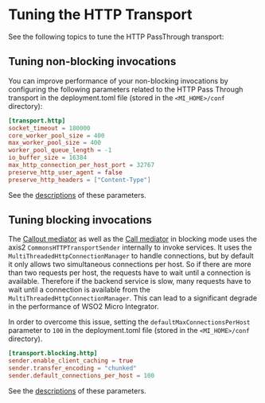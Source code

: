 # Tuning the HTTP Transport

See the following topics to tune the HTTP PassThrough transport:

## Tuning non-blocking invocations

You can improve performance of your non-blocking invocations by configuring the following parameters related to the HTTP Pass Through transport in the deployment.toml file (stored in the `<MI_HOME>/conf` directory):

```toml
[transport.http]
socket_timeout = 180000
core_worker_pool_size = 400
max_worker_pool_size = 400
worker_pool_queue_length = -1
io_buffer_size = 16384
max_http_connection_per_host_port = 32767
preserve_http_user_agent = false
preserve_http_headers = ["Content-Type"]
```
See the [descriptions]({{base_path}}/reference/config-catalog-mi) of these parameters.

## Tuning blocking invocations

The [Callout mediator]({{base_path}}/reference/mediators/callout-mediator) as well
as the [Call mediator]({{base_path}}/reference/mediators/call-mediator) in blocking
mode uses the axis2 `CommonsHTTPTransportSender`
internally to invoke services. It uses the
`MultiThreadedHttpConnectionManager` to handle
connections, but by default it only allows two simultaneous connections
per host. So if there are more than two requests per host, the requests
have to wait until a connection is available. Therefore if the backend
service is slow, many requests have to wait until a connection is
available from the `MultiThreadedHttpConnectionManager`. This can lead to a significant degrade in the performance of WSO2 Micro Integrator.

In order to overcome this issue, setting the `defaultMaxConnectionsPerHost` parameter to `100` in the deployment.toml file (stored in the `<MI_HOME>/conf` directory).

```toml
[transport.blocking.http]
sender.enable_client_caching = true
sender.transfer_encoding = "chunked"
sender.default_connections_per_host = 100

```

<!--
``` xml
    <transportsender class="org.apache.axis2.transport.http.CommonsHTTPTransportSender" name="http">
            <parameter name="PROTOCOL">HTTP/1.1</parameter>
            <parameter name="Transfer-Encoding">chunked</parameter>
            <parameter name="cacheHttpClient">true</parameter>
            <parameter name="defaultMaxConnectionsPerHost">100</parameter>
    </transportsender>
```
-->

See the [descriptions]({{base_path}}/reference/config-catalog-mi#http-transport) of these parameters.
